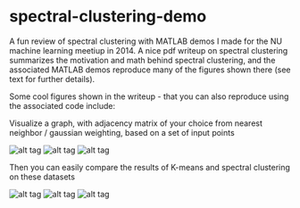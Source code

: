 # spectral-clustering-demo

A fun review of spectral clustering with MATLAB demos I made for the NU machine learning meetiup in 2014.  A nice pdf writeup on spectral clustering summarizes the motivation and math behind spectral clustering, and the associated MATLAB demos reproduce many of the figures shown there (see text for further details).

Some cool figures shown in the writeup - that you can also reproduce using the associated code include:

Visualize a graph, with adjacency matrix of your choice from nearest neighbor / gaussian weighting, based on a set of input points

![alt tag](https://raw.githubusercontent.com/jermwatt/spectral-clustering-demo/master/demo-images/smiley_graph.jpg)
![alt tag](https://raw.githubusercontent.com/jermwatt/spectral-clustering-demo/master/demo-images/beach_graph.jpg)
![alt tag](https://raw.githubusercontent.com/jermwatt/spectral-clustering-demo/master/demo-images/connected_rings.jpg)

Then you can easily compare the results of K-means and spectral clustering on these datasets

![alt tag](https://raw.githubusercontent.com/jermwatt/spectral-clustering-demo/master/demo-images/smiley_comparison.jpg)
![alt tag](https://raw.githubusercontent.com/jermwatt/spectral-clustering-demo/master/demo-images/beach_comparison.jpg)
![alt tag](https://raw.githubusercontent.com/jermwatt/spectral-clustering-demo/master/demo-images/smiley_graph.jpg)

